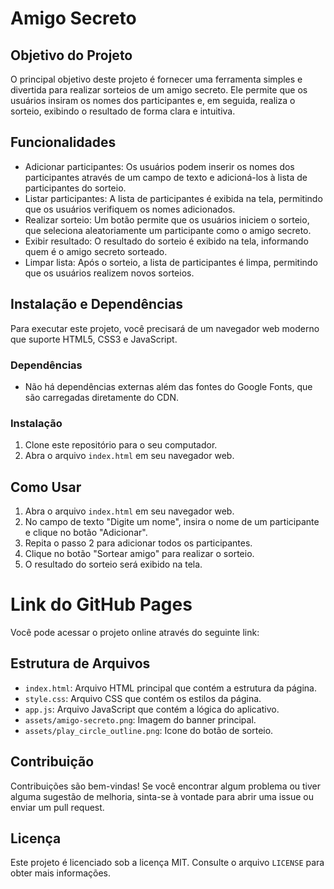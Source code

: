 # Amigo Secreto

## Objetivo do Projeto

O principal objetivo deste projeto é fornecer uma ferramenta simples e divertida para realizar sorteios de um amigo secreto. Ele permite que os usuários insiram os nomes dos participantes e, em seguida, realiza o sorteio, exibindo o resultado de forma clara e intuitiva.

## Funcionalidades

* Adicionar participantes: Os usuários podem inserir os nomes dos participantes através de um campo de texto e adicioná-los à lista de participantes do sorteio.
* Listar participantes: A lista de participantes é exibida na tela, permitindo que os usuários verifiquem os nomes adicionados.
* Realizar sorteio: Um botão permite que os usuários iniciem o sorteio, que seleciona aleatoriamente um participante como o amigo secreto.
* Exibir resultado: O resultado do sorteio é exibido na tela, informando quem é o amigo secreto sorteado.
* Limpar lista: Após o sorteio, a lista de participantes é limpa, permitindo que os usuários realizem novos sorteios.

## Instalação e Dependências

Para executar este projeto, você precisará de um navegador web moderno que suporte HTML5, CSS3 e JavaScript.

### Dependências

* Não há dependências externas além das fontes do Google Fonts, que são carregadas diretamente do CDN.

### Instalação

1.  Clone este repositório para o seu computador.
2.  Abra o arquivo `index.html` em seu navegador web.

## Como Usar

1.  Abra o arquivo `index.html` em seu navegador web.
2.  No campo de texto "Digite um nome", insira o nome de um participante e clique no botão "Adicionar".
3.  Repita o passo 2 para adicionar todos os participantes.
4.  Clique no botão "Sortear amigo" para realizar o sorteio.
5.  O resultado do sorteio será exibido na tela.

# Link do GitHub Pages

Você pode acessar o projeto online através do seguinte link:

## Estrutura de Arquivos

* `index.html`: Arquivo HTML principal que contém a estrutura da página.
* `style.css`: Arquivo CSS que contém os estilos da página.
* `app.js`: Arquivo JavaScript que contém a lógica do aplicativo.
* `assets/amigo-secreto.png`: Imagem do banner principal.
* `assets/play_circle_outline.png`: Icone do botão de sorteio.

## Contribuição

Contribuições são bem-vindas! Se você encontrar algum problema ou tiver alguma sugestão de melhoria, sinta-se à vontade para abrir uma issue ou enviar um pull request.

## Licença

Este projeto é licenciado sob a licença MIT. Consulte o arquivo `LICENSE` para obter mais informações.